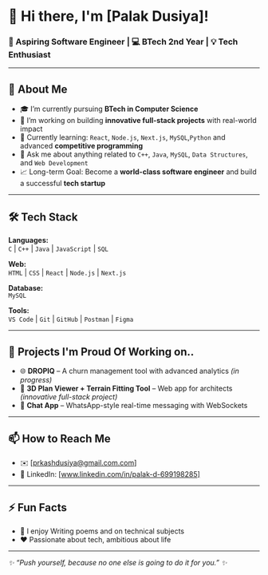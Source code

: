 # 👋 Hi there, I'm [Palak Dusiya]!

### 🚀 Aspiring Software Engineer | 💻 BTech 2nd Year | 💡 Tech Enthusiast

---

## 🧠 About Me
- 🎓 I’m currently pursuing **BTech in Computer Science**
- 🔭 I’m working on building **innovative full-stack projects** with real-world impact
- 🌱 Currently learning: `React`, `Node.js`, `Next.js`, `MySQL`,`Python` and advanced **competitive programming**
- 💬 Ask me about anything related to `C++`, `Java`, `MySQL`, `Data Structures`, and `Web Development`
- 📈 Long-term Goal: Become a **world-class software engineer** and build a successful **tech startup**

---

## 🛠️ Tech Stack
**Languages:**  
`C` | `C++` | `Java` | `JavaScript` | `SQL`  

**Web:**  
`HTML` | `CSS` | `React` | `Node.js` | `Next.js`

**Database:**  
`MySQL`

**Tools:**  
`VS Code` | `Git` | `GitHub` | `Postman` | `Figma`

---

## 🧩 Projects I'm Proud Of Working on..
- 🌐 **DROPIQ** – A churn management tool with advanced analytics *(in progress)*
- 🧭 **3D Plan Viewer + Terrain Fitting Tool** – Web app for architects *(innovative full-stack project)*
- 💬 **Chat App** – WhatsApp-style real-time messaging with WebSockets

---

## 📫 How to Reach Me
- ✉️ [prkashdusiya@gmail.com.com]
- 📱 LinkedIn: [www.linkedin.com/in/palak-d-699198285]


---

## ⚡ Fun Facts
- 💫 I enjoy Writing poems and on technical subjects
- ❤️ Passionate about tech, ambitious about life

---

_✨ “Push yourself, because no one else is going to do it for you.” ✨_
